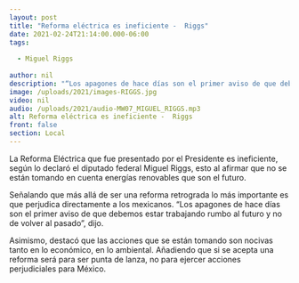```yaml
---
layout: post
title: "Reforma eléctrica es ineficiente -  Riggs"
date: 2021-02-24T21:14:00.000-06:00
tags:
  
  - Miguel Riggs
  
author: nil
description: "“Los apagones de hace días son el primer aviso de que debemos estar trabajando rumbo al futuro y no de volver al pasado”"
image: /uploads/2021/images-RIGGS.jpg
video: nil
audio: /uploads/2021/audio-MW07_MIGUEL_RIGGS.mp3
alt: Reforma eléctrica es ineficiente -  Riggs
front: false
section: Local
---
```


La Reforma Eléctrica que fue presentado por el Presidente es ineficiente, según lo declaró el diputado federal Miguel Riggs, esto al afirmar que no se están tomando en cuenta energías renovables que son el futuro.

Señalando que más allá de ser una reforma retrograda lo más importante es que perjudica directamente a los mexicanos. “Los apagones de hace días son el primer aviso de que debemos estar trabajando rumbo al futuro y no de volver al pasado”, dijo.

Asimismo, destacó que las acciones que se están tomando son nocivas tanto en lo económico, en lo ambiental. Añadiendo que si se acepta una reforma será para ser punta de lanza, no para ejercer acciones perjudiciales para México.